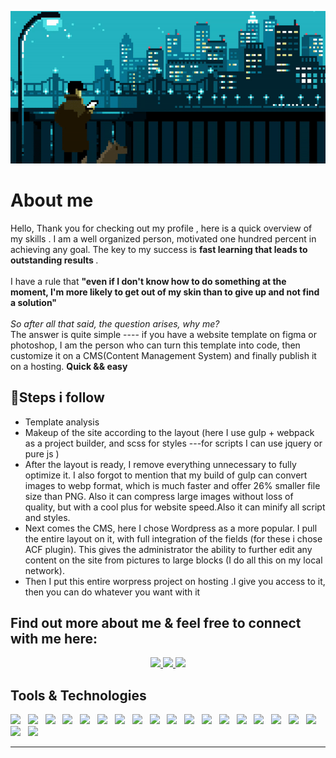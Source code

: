<p align="center">
  <img src="https://github.com/MikeXado/MikeXado/blob/main/ASSETS/ezgif.com-gif-maker.gif" alt="Hi, I'm Mihai 👋 I'm a 🚀 Front-End Developer 🚀">
</p>
<h1>About me</h1>
Hello, 
Thank you for checking out my profile , here is a quick overview of my skills . I am a well organized person, motivated one hundred percent in achieving any goal. The key to my success is <b>fast learning that leads to   outstanding results </b>.<br><br> I have a rule that <b>"even if I don't know how to do something at the moment, I'm more likely to get out of my skin than to give up and not find a solution"</b>
<br>
<br>
<i>So after all that said, the question arises, why me?</i>
<br>
The answer is quite simple ---- if you have a website template on figma or photoshop, I am the person who can turn this template into code, then customize it on a CMS(Content Management System) and finally publish it on a hosting. <b>Quick && easy</b>
<br>


## 🧐Steps i follow

- Template analysis 
- Makeup of the site according to the layout (here I use gulp + webpack as a project builder, and scss for styles ---for scripts I can use jquery or pure js )
- After the layout is ready, I remove everything unnecessary to fully optimize it. I also forgot to mention that my build of gulp can convert images to webp format, which is much faster and offer 26% smaller file size than PNG. Also it can  compress large images without loss of quality, but with a cool plus for website speed.Also it can minify all script and styles.
- Next comes the CMS, here I сhose Wordpress as a more popular. I pull the entire layout on it,  with full integration of the fields (for these i chose ACF plugin). This gives the administrator the ability to further edit any content on the site from pictures to large blocks (I do all this on my local network).
- Then I put this entire worpress project on hosting .I give you access to it, then you can do whatever you want with it 

	
## Find out more about me & feel free to connect with me here:

<p align="center">
        <a href="#">
		<img src="https://img.shields.io/badge/portfolio-1AA260?style=for-the-badge&logo=About.me&logoColor=white" />
	</a>
	<a href="#">
		<img src="https://img.shields.io/badge/bio-000000%7D?style=for-the-badge&logo=bio&logoColor=white" />
	</a>
        <a href="#">
		<img src="https://img.shields.io/badge/Gmail-D14836?style=for-the-badge&logo=gmail&logoColor=white" />
	</a>
</p>


 
 <h2>Tools & Technologies</h2>

<img src="https://img.shields.io/badge/HTML%20-%23F7DF1E.svg?&style=for-the-badge&color=E34F26" />&nbsp;&nbsp;
<img src="https://img.shields.io/badge/css%20-%23F7DF1E.svg?&style=for-the-badge&color=5BA8EE" />&nbsp;&nbsp;
<img src="https://img.shields.io/badge/JavaScript%20-%23F7DF1E.svg?&style=for-the-badge&color=F7DF1E" />&nbsp;&nbsp;
<img src="https://img.shields.io/badge/react%20-%23F7DF1E.svg?&style=for-the-badge&color=00D8FF" />&nbsp;&nbsp;
<img src="https://img.shields.io/badge/Jquery%20-%23F7DF1E.svg?&style=for-the-badge&color=0769AC" />&nbsp;&nbsp;
<img src="https://img.shields.io/badge/webpack%20-%23F7DF1E.svg?&style=for-the-badge&color=8ED5FA" />&nbsp;&nbsp;
<img src="https://img.shields.io/badge/Gulp.js%20-%23F7DF1E.svg?&style=for-the-badge&color=DA4648" />&nbsp;&nbsp;
<img src="https://img.shields.io/badge/Figma%20-%23F7DF1E.svg?&style=for-the-badge&color=A259FF" />&nbsp;&nbsp;
<img src="https://img.shields.io/badge/Bootstrap%20-%23F7DF1E.svg?&style=for-the-badge&color=7044A3" />&nbsp;&nbsp;
<img src="https://img.shields.io/badge/Sass%20-%23F7DF1E.svg?&style=for-the-badge&color=CD6799" />&nbsp;&nbsp;
<img src="https://img.shields.io/badge/Discord%20-%23F7DF1E.svg?&style=for-the-badge&color=3C4C65" />&nbsp;&nbsp;
<img src="https://img.shields.io/badge/Node.js%20-%23F7DF1E.svg?&style=for-the-badge&color=6DB35A" />&nbsp;&nbsp;
<img src="https://img.shields.io/badge/MySQL%20-%23F7DF1E.svg?&style=for-the-badge&color=1E4C68" />&nbsp;&nbsp;
<img src="https://img.shields.io/badge/Git%20-%23F7DF1E.svg?&style=for-the-badge&color=000" />&nbsp;&nbsp;
<img src="https://img.shields.io/badge/GitHub%20-%23F7DF1E.svg?&style=for-the-badge&color=000" />&nbsp;&nbsp;
<img src="https://img.shields.io/badge/Docker%20-%23F7DF1E.svg?&style=for-the-badge&color=2496ED" />&nbsp;&nbsp;
<img src="https://img.shields.io/badge/Docker compose%20-%23F7DF1E.svg?&style=for-the-badge&color=B4C3D2" />&nbsp;&nbsp;
<img src="https://img.shields.io/badge/Visual Studio Code%20-%23F7DF1E.svg?&style=for-the-badge&color=0769AC" />&nbsp;&nbsp;
<img src="https://img.shields.io/badge/Windows%20-%23F7DF1E.svg?&style=for-the-badge&color=F7DF1E" />&nbsp;&nbsp;
<img src="https://img.shields.io/badge/UBUNTU%20-%23F7DF1E.svg?&style=for-the-badge&color=E34F26" />&nbsp;&nbsp;
<hr>

